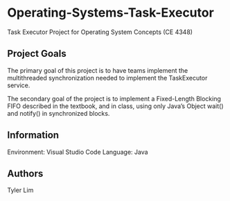 # Operating-Systems-Task-Executor
Task Executor Project for Operating System Concepts (CE 4348)

## Project Goals
The primary goal of this project is to have teams implement the multithreaded synchronization
needed to implement the TaskExecutor service.

The secondary goal of the project is to implement a Fixed-Length
Blocking FIFO described in the textbook, and in class, using only Java’s Object wait() and
notify() in synchronized blocks.

## Information
Environment: Visual Studio Code
Language: Java

## Authors
Tyler Lim <br>
